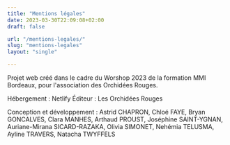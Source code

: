 ```yaml
---
title: "Mentions légales"
date: 2023-03-30T22:09:08+02:00
draft: false

url: "/mentions-legales/"
slug: "mentions-legales"
layout: "single"

---
```


Projet web créé dans le cadre du Worshop 2023 de la formation MMI Bordeaux, pour l'association des Orchidées Rouges.

Hébergement : Netlify
Éditeur : Les Orchidées Rouges

Conception et développement : Astrid CHAPRON, Chloé FAYE, Bryan GONCALVES, Clara MANHES, Arthaud PROUST, Joséphine SAINT-YGNAN, Auriane-Mirana SICARD-RAZAKA, Olivia SIMONET, Nehémia TELUSMA, Ayline TRAVERS, Natacha TWYFFELS
